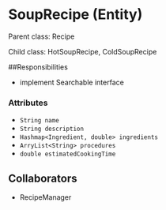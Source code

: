 # SoupRecipe (Entity)

Parent class: Recipe

Child class: HotSoupRecipe, ColdSoupRecipe

##Responsibilities

- implement Searchable interface

### Attributes

- `String name`
- `String description`
- `Hashmap<Ingredient, double> ingredients`
- `ArryList<String> procedures`
- `double estimatedCookingTime`

## Collaborators

- RecipeManager